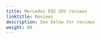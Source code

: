 ```yaml
---
title: Mercedes EQS SUV reviews
linktitle: Reviews
description: See below for reviews
weight: 80
---
```

